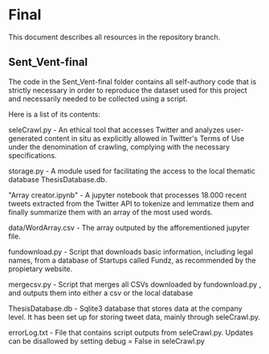 # Final

This document describes all resources in the repository branch.  

## Sent_Vent-final  

The code in the Sent_Vent-final folder contains all self-authory code that is strictly necessary in order to reproduce the dataset used for this project and necessarily needed to be collected using a script.  

Here is a list of its contents:  

  seleCrawl.py - An ethical tool that accesses Twitter and analyzes user-generated content in situ as explicitly allowed in Twitter's Terms of Use under the denomination of crawling, complying with the necessary specifications.  
  
  storage.py - A module used for facilitating the access to the local thematic database ThesisDatabase.db.  
  
  "Array creator.ipynb" - A jupyter notebook that processes 18.000 recent tweets extracted from the Twitter API to tokenize and lemmatize them and finally summarize them with an array of the most used words.  
  
  data/WordArray.csv - The array outputed by the afforementioned jupyter file.  
  
  fundownload.py - Script that downloads basic information, including legal names, from a database of Startups called Fundz, as recommended by the propietary website.  
  
  mergecsv.py - Script that merges all CSVs downloaded by fundownload.py , and outputs them into either a csv or the local database
  
  ThesisDatabase.db - Sqlite3 database that stores data at the company level. It has been set up for storing tweet data, mainly through seleCrawl.py.  
  
  errorLog.txt - File that contains script outputs from seleCrawl.py. Updates can be disallowed by setting debug = False in seleCrawl.py
